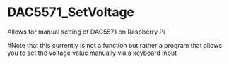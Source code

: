 # DAC5571_SetVoltage

Allows for manual setting of DAC5571 on Raspberry Pi

#Note that this currently is not a function but rather a program that allows you to set the voltage value manually via a keyboard input
